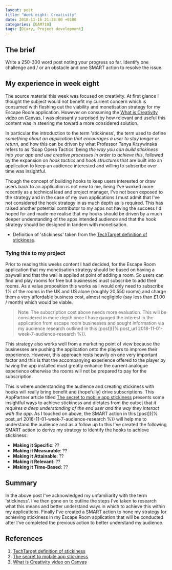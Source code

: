 ```yaml
---
layout: post
title: "Week eight: Creativity"
date: 2018-11-16 21:38:00 +0100
categories: [GAM710]
tags: [Diary, Project development]
---
```


## The brief

Write a 250-300 word post noting your progress so far. Identify one challenge and / or an obstacle and one SMART action to resolve the issue.

## My experience in week eight

The source material this week was focused on creativity. At first glance I thought the subject would not benefit my current concern which is consumed with fleshing out the viability and monetisation strategy for my Escape Room application. However on consuming the [What is Creativity video on Canvas](https://falmouthflexible.instructure.com/courses/293/pages/week-8-what-is-creativity?module_item_id=15462), I was pleasantly surprised by how relevant and useful this content was in steering me toward a more considered solution.

In particular the introduction to the term 'stickiness', the term used to define *something about an application that encourages a user to stay longer or return*, and how this can be driven by what Professor Tanya Krzywinska refers to as 'Soap Opera Tactics' being *the way you can build stickiness into your app and use creative processes in order to achieve this*, followed by the expansion on *hook tactics* and *hook structures* that are built into an application to keep an audience interested and willing to subscribe over time was insightful.

Though the concept of building hooks to keep users interested or draw users back to an application is not new to me, being I've worked more recently as a technical lead and project manager, I've not been exposed to the strategy and in the case of my own applications I must admit that I've not considered the hook strategy in as much depth as is required. This has raised another potential contributor to my apps not having the success I'd hoped for and made me realise that my hooks should be driven by a much deeper understanding of the apps intended audience and that the hook strategy should be designed in tandem with monetisation.

* Definition of 'stickiness' taken from the [TechTarget definition of stickiness](https://searchmicroservices.techtarget.com/definition/stickiness).

### Tying this to my project

Prior to reading this weeks content I had decided, for the Escape Room application that my monetisation strategy should be based on having a paywall and that the wall is applied at point of adding a room. So users can find and play rooms for free but businesses must subscribe to add their rooms. As a value proposition this works as I would only need to subscribe 1% of the rooms in the UK and US alone (roughly 20,550 rooms) and charge them a very affordable business cost, almost negligible (say less than £1.00 / month) which would be viable.

> Note: The subscription cost above needs more evaluation. This will be considered in more depth once I have gauged the interest in the application from escape room businesses and sought information via my audience research outlined in this [post]({% post_url 2018-11-01-week-7-audience-research %}).

This strategy also works well from a marketing point of view because the businesses are pushing the application onto the players to improve their experience. However, this approach rests heavily on one very important factor and this is that the accompanying experience offered to the player by having the app installed must greatly enhance the current analogue experience otherwise the rooms will not be prepared to pay for the subscription.

This is where understanding the audience and creating stickiness with hooks will really bring benefit and (hopefully) drive subscriptions. This AppPartner article titled [The secret to mobile app stickiness](https://www.apppartner.com/secret-mobile-app-stickiness) presents some insightful ways to achieve stickiness and dictates from the outset that *it requires a deep understanding of the end user and the way they interact with the app*. As I touched on above, the SMART action in this [post]({% post_url 2018-11-01-week-7-audience-research %}) will help me to understand the audience and as a follow up to this I've created the following SMART action to derive my strategy to identify the hooks to achieve stickiness:

- **Making it Specific**: ??
- **Making it Measurable**: ??
- **Making it Attainable**: ??
- **Making it Relevant**: ??
- **Making it Time-Based**: ??

## Summary

In the above post I've acknowledged my unfamiliarity with the term 'stickiness'. I've then gone on to outline the steps I've taken to research what this means and better understand ways in which to achieve this within my applications. Finally I've created a SMART action to hone my strategy for achieving stickiness in my Escape Room application that will be conducted after I've completed the previous action to better understand my audience.

## References

1. [TechTarget definition of stickiness](https://searchmicroservices.techtarget.com/definition/stickiness)
2. [The secret to mobile app stickiness](https://www.apppartner.com/secret-mobile-app-stickiness)
2. [What is Creativity video on Canvas](https://falmouthflexible.instructure.com/courses/293/pages/week-8-what-is-creativity?module_item_id=15462)

